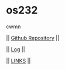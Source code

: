 os232
=====
cwmn

|| [Github Repository](https://github.com/caturwmn/os232) ||

|| [Log](TXT/mylog.txt) ||

|| [LINKS](LINKS/) ||
